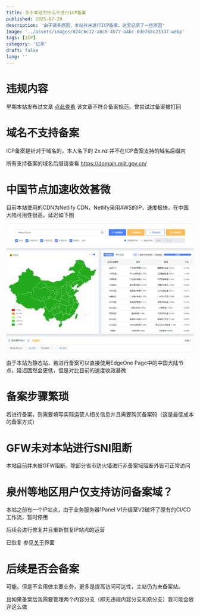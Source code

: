 ```yaml
---
title: 关于本站为什么不进行ICP备案
published: 2025-07-29
description: '由于诸多原因，本站并未进行ICP备案，这里记录了一些原因'
image: '../assets/images/d24c6c12-a8c9-4577-a4bc-0de768c23337.webp'
tags: [ICP]
category: '记录'
draft: false 
lang: ''
---
```


# 违规内容

早期本站发布过文章 [点此查看](/posts/bypass-gfw/)
该文章不符合备案规范。曾尝试过备案被打回

# 域名不支持备案

ICP备案是针对于域名的，本人名下的 2x.nz 并不在ICP备案支持的域名后缀内

所有支持备案的域名后缀请查看 https://domain.miit.gov.cn/

# 中国节点加速收效甚微

目前本站使用的CDN为Netlify CDN，Netlify采用AWS的IP，速度极快，在中国大陆可用性很高，延迟如下图

![](../assets/images/96375c6a-f807-42b7-b1f0-33c0c7231037.webp)

由于本站为静态站，若进行备案可以直接使用EdgeOne Page中的中国大陆节点，延迟固然会更低，但是对比目前的速度收效甚微

# 备案步骤繁琐

若进行备案，则需要填写实际运营人相关信息并且需要购买备案码（这是最低成本的备案方式）

# GFW未对本站进行SNI阻断

本站目前并未被GFW阻断。除部分省市防火墙进行非备案域阻断外皆可正常访问

# 泉州等地区用户仅支持访问备案域？

本站之前有一个IP站点，由于业务服务器1Panel V1升级至V2破坏了原有的CI/CD工作流，暂时停用

后续会进行修复并且重新恢复IP站点的运营

已恢复 参见[关于](/about/)界面

# 后续是否会备案

  可能。但是不会用做主要业务，更多是提高访问可达性，主站仍为未备案站。

且如果备案后我需要管理两个内容分支（即无违规内容分支和原分支）我可能会放弃这么做
